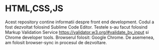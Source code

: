 # HTML,CSS,JS
Acest repository contine informatii despre front end development.
Codul a fost dezvoltat folosind Sublime Code Editor.
Testele s-au facut folosind Markup Validation Service https://validator.w3.org/#validate_by_input si Chrome developer tools.
Browserul folosit: Google Chrome. De asemenea, am folosit browser-sync in procesul de dezvoltare.



